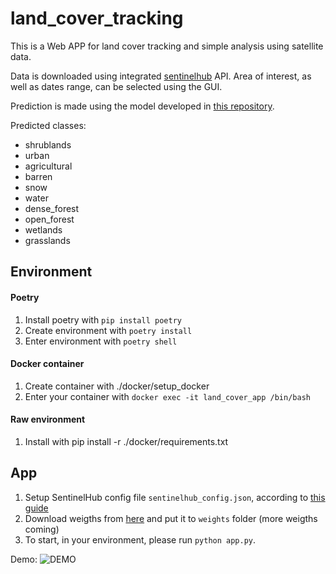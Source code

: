 # land_cover_tracking
This is a Web APP for land cover tracking and simple analysis using satellite data.

Data is downloaded using integrated [sentinelhub](https://www.sentinel-hub.com/develop/api/) API.
Area of interest, as well as dates range, can be selected using the GUI.

Prediction is made using the model developed in [this repository](https://github.com/mintusf/land_cover_segmentation).

Predicted classes:
* shrublands
* urban
* agricultural
* barren
* snow
* water
* dense_forest
* open_forest
* wetlands
* grasslands

## Environment

#### Poetry
1. Install poetry with `pip install poetry`
2. Create environment with `poetry install`
3. Enter environment with `poetry shell`


#### Docker container
1. Create container with ./docker/setup_docker
2. Enter your container with `docker exec -it land_cover_app /bin/bash`


#### Raw environment
1. Install with pip install -r ./docker/requirements.txt


## App

1. Setup SentinelHub config file `sentinelhub_config.json`, according to [this guide](https://sentinelhub-py.readthedocs.io/en/latest/configure.html)
2. Download weigths from [here](https://drive.google.com/file/d/1REnApKRIkTvpRRLAbheBX_4OFJKQtp0N/view?usp=sharing) and put it to `weights` folder (more weigths coming)
3. To start, in your environment, please run `python app.py`.

Demo:
![DEMO](assets/DEMO.gif)
